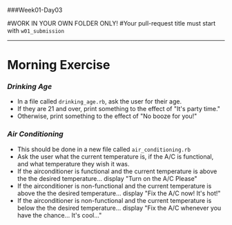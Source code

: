 ###Week01-Day03

#WORK IN YOUR OWN FOLDER ONLY!
#Your pull-request title must start with `w01_submission`

---

# Morning Exercise 
### ***Drinking Age*** 
- In a file called `drinking_age.rb`, ask the user for their age.  
- If they are 21 and over, print something to the effect of "It's party time."
- Otherwise, print something to the effect of "No booze for you!"


### ***Air Conditioning***
- This should be done in a new file called `air_conditioning.rb`
- Ask the user what the current temperature is, if the A/C is functional, and what temperature they wish it was.
- If the airconditioner is functional and the current temperature is above the the desired temperature... display "Turn on the A/C Please"
- If the airconditioner is non-functional and the current temperature is above the the desired temperature... display "Fix the A/C now!  It's hot!"
- If the airconditioner is non-functional and the current temperature is below the the desired temperature... display "Fix the A/C whenever you have the chance...  It's cool..."

